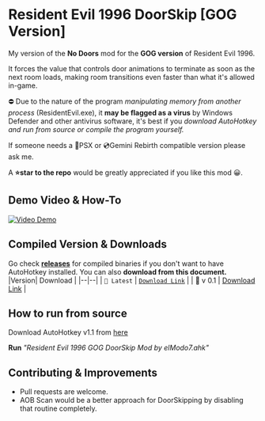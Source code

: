 # Resident Evil 1996 DoorSkip [GOG Version]
My version of the **No Doors** mod for the __GOG version__ of Resident Evil 1996.

It forces the value that controls door animations to terminate as soon as the next room loads, making room transitions even faster than what it's allowed in-game.

⛔ Due to the nature of the program *manipulating memory from another process* (ResidentEvil.exe), it **may be flagged as a virus** by Windows Defender and other antivirus software, it's best if you *download AutoHotkey and run from source or compile the program yourself.*

If someone needs a 📀PSX or 💿Gemini Rebirth compatible version please ask me.

A **⭐star to the repo** would be greatly appreciated if you like this mod 😀.

## Demo Video & How-To
[![Video Demo](https://i3.ytimg.com/vi/wnXkO6CYDBU/maxresdefault.jpg)](https://www.youtube.com/watch?v=wnXkO6CYDBU)


## Compiled Version & Downloads
Go check **[releases](https://github.com/elModo7/Resident_Evil_1996_NoDoors_GOG/releases)** for compiled binaries if you don't want to have AutoHotkey installed.
You can also **download from this document.**
|Version| Download |
|--|--|
| `💾 Latest` | [`Download Link`](https://github.com/elModo7/Resident_Evil_1996_NoDoors_GOG/releases/download/v0.1/Resident.Evil.1996.GOG.DoorSkip.Mod.by.elModo7.zip)  |
| 💾 v 0.1 | [Download Link](https://github.com/elModo7/Resident_Evil_1996_NoDoors_GOG/releases/download/v0.1/Resident.Evil.1996.GOG.DoorSkip.Mod.by.elModo7.zip)  |


## How to run from source

Download AutoHotkey v1.1 from [here]([https://www.autohotkey.com/](https://www.autohotkey.com/download/ahk-install.exe))

**Run** *"Resident Evil 1996 GOG DoorSkip Mod by elModo7.ahk"*

## Contributing & Improvements
- Pull requests are welcome.
- AOB Scan would be a better approach for DoorSkipping by disabling that routine completely.
